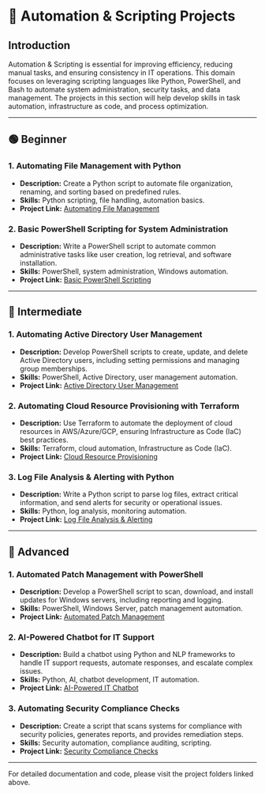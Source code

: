 # 🤖 Automation & Scripting Projects

## Introduction
Automation & Scripting is essential for improving efficiency, reducing manual tasks, and ensuring consistency in IT operations. This domain focuses on leveraging scripting languages like Python, PowerShell, and Bash to automate system administration, security tasks, and data management. The projects in this section will help develop skills in task automation, infrastructure as code, and process optimization.

---

## 🟢 Beginner

### 1. Automating File Management with Python  
- **Description:** Create a Python script to automate file organization, renaming, and sorting based on predefined rules.  
- **Skills:** Python scripting, file handling, automation basics.  
- **Project Link:** [Automating File Management](./projects/automation_scripting/automating_file_management)

### 2. Basic PowerShell Scripting for System Administration  
- **Description:** Write a PowerShell script to automate common administrative tasks like user creation, log retrieval, and software installation.  
- **Skills:** PowerShell, system administration, Windows automation.  
- **Project Link:** [Basic PowerShell Scripting](./projects/automation_scripting/basic_powershell_scripting)

---

## 🔵 Intermediate

### 1. Automating Active Directory User Management  
- **Description:** Develop PowerShell scripts to create, update, and delete Active Directory users, including setting permissions and managing group memberships.  
- **Skills:** PowerShell, Active Directory, user management automation.  
- **Project Link:** [Active Directory User Management](./projects/automation_scripting/ad_user_management)

### 2. Automating Cloud Resource Provisioning with Terraform  
- **Description:** Use Terraform to automate the deployment of cloud resources in AWS/Azure/GCP, ensuring Infrastructure as Code (IaC) best practices.  
- **Skills:** Terraform, cloud automation, Infrastructure as Code (IaC).  
- **Project Link:** [Cloud Resource Provisioning](./projects/automation_scripting/cloud_provisioning_terraform)

### 3. Log File Analysis & Alerting with Python  
- **Description:** Write a Python script to parse log files, extract critical information, and send alerts for security or operational issues.  
- **Skills:** Python, log analysis, monitoring automation.  
- **Project Link:** [Log File Analysis & Alerting](./projects/automation_scripting/log_analysis_alerting)

---

## 🔴 Advanced

### 1. Automated Patch Management with PowerShell  
- **Description:** Develop a PowerShell script to scan, download, and install updates for Windows servers, including reporting and logging.  
- **Skills:** PowerShell, Windows Server, patch management automation.  
- **Project Link:** [Automated Patch Management](./projects/automation_scripting/patch_management_powershell)

### 2. AI-Powered Chatbot for IT Support  
- **Description:** Build a chatbot using Python and NLP frameworks to handle IT support requests, automate responses, and escalate complex issues.  
- **Skills:** Python, AI, chatbot development, IT automation.  
- **Project Link:** [AI-Powered IT Chatbot](./projects/automation_scripting/ai_it_chatbot)

### 3. Automating Security Compliance Checks  
- **Description:** Create a script that scans systems for compliance with security policies, generates reports, and provides remediation steps.  
- **Skills:** Security automation, compliance auditing, scripting.  
- **Project Link:** [Security Compliance Checks](./projects/automation_scripting/security_compliance_checks)

---

For detailed documentation and code, please visit the project folders linked above.
